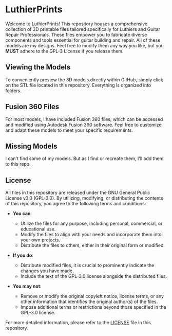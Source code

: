 # LuthierPrints

Welcome to LuthierPrints! This repository houses a comprehensive collection of 3D printable files tailored specifically for Luthiers and Guitar Repair Professionals. These files empower you to fabricate diverse components and tools essential for guitar building and repair. All of these models are my designs. Feel free to modify them any way you like, but you **MUST** adhere to the GPL-3 License if you release them.

## Viewing the Models

To conveniently preview the 3D models directly within GitHub, simply click on the STL file located in this repository. Everything is organized into folders.

## Fusion 360 Files

For most models, I have included Fusion 360 files, which can be accessed and modified using Autodesk Fusion 360 software. Feel free to customize and adapt these models to meet your specific requirements.

## Missing Models
I can't find some of my models. But as I find or recreate them, I'll add them to this repo.

## License

All files in this repository are released under the GNU General Public License v3.0 (GPL-3.0). By utilizing, modifying, or distributing the contents of this repository, you agree to the following terms and conditions:

- **You can**:
  - Utilize the files for any purpose, including personal, commercial, or educational use.
  - Modify the files to align with your needs and incorporate them into your own projects.
  - Distribute the files to others, either in their original form or modified.

- **If you do**:
  - Distribute modified files, it is crucial to prominently indicate the changes you have made.
  - Include the text of the GPL-3.0 license alongside the distributed files.

- **You may not**:
  - Remove or modify the original copyleft notice, license terms, or any other information that identifies the original author(s) of the files.
  - Impose additional terms or restrictions beyond those specified in the GPL-3.0 license.

For more detailed information, please refer to the [LICENSE](LICENSE) file in this repository.
